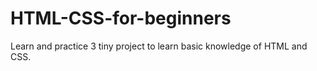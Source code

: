 # HTML-CSS-for-beginners
Learn and practice 3 tiny project to learn basic knowledge of HTML and CSS.
